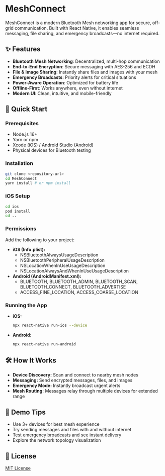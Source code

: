 # MeshConnect

MeshConnect is a modern Bluetooth Mesh networking app for secure, off-grid communication. Built with React Native, it enables seamless messaging, file sharing, and emergency broadcasts—no internet required.

## ✨ Features

- **Bluetooth Mesh Networking**: Decentralized, multi-hop communication
- **End-to-End Encryption**: Secure messaging with AES-256 and ECDH
- **File & Image Sharing**: Instantly share files and images with your mesh
- **Emergency Broadcasts**: Priority alerts for critical situations
- **Power-Aware Operation**: Optimized for battery life
- **Offline-First**: Works anywhere, even without internet
- **Modern UI**: Clean, intuitive, and mobile-friendly

## 🚀 Quick Start

### Prerequisites
- Node.js 16+
- Yarn or npm
- Xcode (iOS) / Android Studio (Android)
- Physical devices for Bluetooth testing

### Installation
```sh
git clone <repository-url>
cd MeshConnect
yarn install # or npm install
```

### iOS Setup
```sh
cd ios
pod install
cd ..
```

### Permissions
Add the following to your project:
- **iOS (Info.plist):**
  - NSBluetoothAlwaysUsageDescription
  - NSBluetoothPeripheralUsageDescription
  - NSLocationWhenInUseUsageDescription
  - NSLocationAlwaysAndWhenInUseUsageDescription
- **Android (AndroidManifest.xml):**
  - BLUETOOTH, BLUETOOTH_ADMIN, BLUETOOTH_SCAN, BLUETOOTH_CONNECT, BLUETOOTH_ADVERTISE
  - ACCESS_FINE_LOCATION, ACCESS_COARSE_LOCATION

### Running the App
- **iOS:**
  ```sh
  npx react-native run-ios --device
  ```
- **Android:**
  ```sh
  npx react-native run-android
  ```

## 🛠️ How It Works
- **Device Discovery:** Scan and connect to nearby mesh nodes
- **Messaging:** Send encrypted messages, files, and images
- **Emergency Mode:** Instantly broadcast urgent alerts
- **Mesh Routing:** Messages relay through multiple devices for extended range

## 🧪 Demo Tips
- Use 3+ devices for best mesh experience
- Try sending messages and files with and without internet
- Test emergency broadcasts and see instant delivery
- Explore the network topology visualization

## 📄 License
[MIT License](LICENSE)